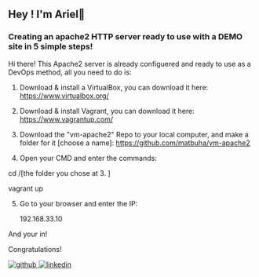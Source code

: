 ## Hey ! I'm Ariel👋  
  



### Creating an apache2 HTTP server ready to use with a DEMO site in 5 simple steps!  
Hi there!
This Apache2 server is already configuered and ready to use as a DevOps method,
all you need to do is:
1. Download & install a VirtualBox, you can download it here:
https://www.virtualbox.org/

2. Download & install Vagrant, you can download it here:
https://www.vagrantup.com/

3. Download the "vm-apache2" Repo to your local computer, and make a folder for it [choose a name]: 
https://github.com/matbuha/vm-apache2

4. Open your CMD and enter the commands:

 cd /[the folder you chose at 3. ]

 vagrant up

5. Go to your browser and enter the IP: 

   192.168.33.10

And your in!

Congratulations!  
  

<a href="https://github.com/matbuha" target="_blank">
<img src=https://img.shields.io/badge/github-%2324292e.svg?&style=for-the-badge&logo=github&logoColor=white alt=github style="margin-bottom: 5px;" />
</a>
<a href="https://www.linkedin.com/in/ariel-ben-zikri/" target="_blank">
<img src=https://img.shields.io/badge/linkedin-%231E77B5.svg?&style=for-the-badge&logo=linkedin&logoColor=white alt=linkedin style="margin-bottom: 5px;" />
</a>  
  

<br/>  

